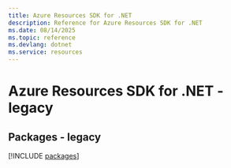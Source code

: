 ```yaml
---
title: Azure Resources SDK for .NET
description: Reference for Azure Resources SDK for .NET
ms.date: 08/14/2025
ms.topic: reference
ms.devlang: dotnet
ms.service: resources
---
```

# Azure Resources SDK for .NET - legacy
## Packages - legacy
[!INCLUDE [packages](resources-index.md)]
